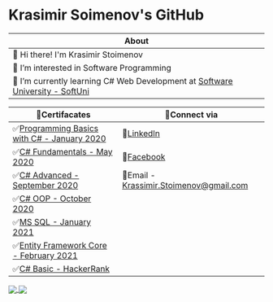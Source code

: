# Krasimir Soimenov's GitHub

About |                                                                               
-------------|                                                                            
 👋 Hi there! I'm Krasimir Stoimenov|                                                
 👀 I’m interested in Software Programming|                                           
 📔 I’m currently learning C# Web Development at [Software University - SoftUni](https://softuni.bg/)|     


  
📜Certifacates |                                                                                        📡Connect via |
------------ |                                                                                           ------------ | 
✅[Programming Basics with C# - January 2020](https://softuni.bg/certificates/details/77202/f29fdd21)|  💼[LinkedIn](https://www.linkedin.com/in/krassimir-stoimenov-2844a71b1/)
✅[C# Fundamentals - May 2020](https://softuni.bg/certificates/details/86034/02b78725)|                 📸[Facebook](https://bg-bg.facebook.com/krassimir.stoimenov.7) 
✅[C# Advanced - September 2020](https://softuni.bg/certificates/details/90212/ac340e4e)|               📧Email - Krassimir.Stoimenov@gmail.com  
✅[C# OOP - October 2020](https://softuni.bg/certificates/details/95693/c11d49db)|
✅[MS SQL - January 2021](https://softuni.bg/certificates/details/97862/5a8d0fbb)|
✅[Entity Framework Core - February 2021](https://softuni.bg/certificates/details/102588/857c07de)|
✅[C# Basic - HackerRank](https://www.hackerrank.com/certificates/67893ac70293)|



<a href="https://github.com/anuraghazra/github-readme-stats">
  <img align="center" src="https://github-readme-stats.vercel.app/api?username=KrasimirStoimenov&show_icons=true" />
</a>
<a href="https://github.com/anuraghazra/convoychat">
  <img align="center" src="https://github-readme-stats.vercel.app/api/top-langs/?username=KrasimirStoimenov&layout=compact)](https://github.com/KrasimirStoimenov/github-readme-stats" />
</a>                                  
                                                              
